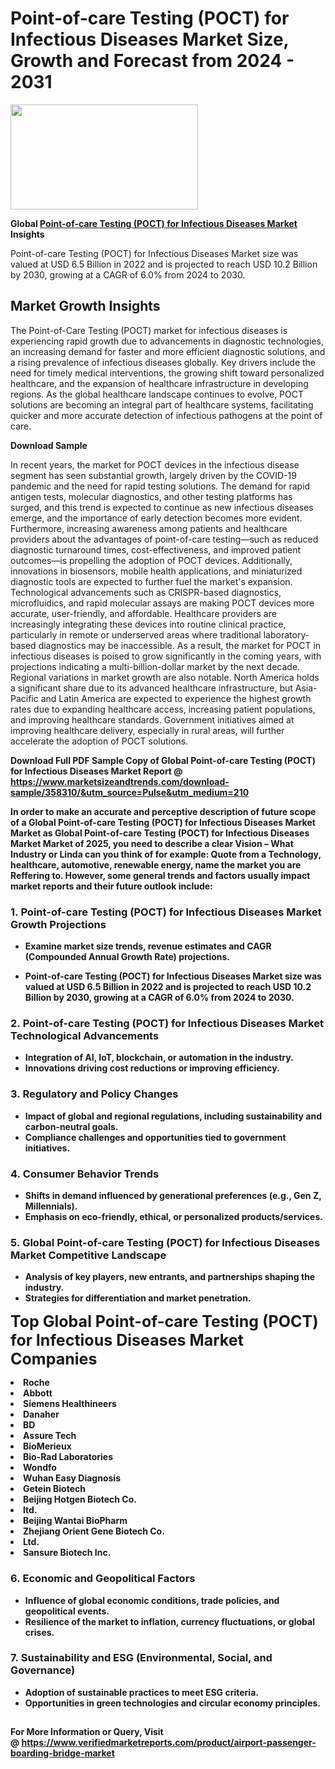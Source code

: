 <H1>Point-of-care Testing (POCT) for Infectious Diseases Market Size, Growth and Forecast from 2024 - 2031</H1><img class="aligncenter size-medium wp-image-584254" src="https://thirdeyenews.in/wp-content/uploads/2024/09/Global-Market-Research-300x168.jpeg" alt="" width="300" height="168" /><p><strong>Global&nbsp;<a href="https://www.marketsizeandtrends.com/download-sample/358310/&amp;utm_source=Pulse&amp;utm_medium=210">Point-of-care Testing (POCT) for Infectious Diseases Market</a> Insights</strong></p><p>Point-of-care Testing (POCT) for Infectious Diseases Market size was valued at USD 6.5 Billion in 2022 and is projected to reach USD 10.2 Billion by 2030, growing at a CAGR of 6.0% from 2024 to 2030.</p><p><h2>Market Growth Insights</h2> <p>The Point-of-Care Testing (POCT) market for infectious diseases is experiencing rapid growth due to advancements in diagnostic technologies, an increasing demand for faster and more efficient diagnostic solutions, and a rising prevalence of infectious diseases globally. Key drivers include the need for timely medical interventions, the growing shift toward personalized healthcare, and the expansion of healthcare infrastructure in developing regions. As the global healthcare landscape continues to evolve, POCT solutions are becoming an integral part of healthcare systems, facilitating quicker and more accurate detection of infectious pathogens at the point of care.</p> <p><strong>Download Sample</strong></p> <p>In recent years, the market for POCT devices in the infectious disease segment has seen substantial growth, largely driven by the COVID-19 pandemic and the need for rapid testing solutions. The demand for rapid antigen tests, molecular diagnostics, and other testing platforms has surged, and this trend is expected to continue as new infectious diseases emerge, and the importance of early detection becomes more evident. Furthermore, increasing awareness among patients and healthcare providers about the advantages of point-of-care testing—such as reduced diagnostic turnaround times, cost-effectiveness, and improved patient outcomes—is propelling the adoption of POCT devices. Additionally, innovations in biosensors, mobile health applications, and miniaturized diagnostic tools are expected to further fuel the market's expansion. Technological advancements such as CRISPR-based diagnostics, microfluidics, and rapid molecular assays are making POCT devices more accurate, user-friendly, and affordable. Healthcare providers are increasingly integrating these devices into routine clinical practice, particularly in remote or underserved areas where traditional laboratory-based diagnostics may be inaccessible. As a result, the market for POCT in infectious diseases is poised to grow significantly in the coming years, with projections indicating a multi-billion-dollar market by the next decade. Regional variations in market growth are also notable. North America holds a significant share due to its advanced healthcare infrastructure, but Asia-Pacific and Latin America are expected to experience the highest growth rates due to expanding healthcare access, increasing patient populations, and improving healthcare standards. Government initiatives aimed at improving healthcare delivery, especially in rural areas, will further accelerate the adoption of POCT solutions. <p><strong></p><p><span class=""><strong>Download Full PDF Sample Copy of Global Point-of-care Testing (POCT) for Infectious Diseases Market Report</strong> @ <a href="https://www.marketsizeandtrends.com/download-sample/358310/&amp;utm_source=Pulse&amp;utm_medium=210" target="_blank">https://www.marketsizeandtrends.com/download-sample/358310/&amp;utm_source=Pulse&amp;utm_medium=210</a></span></p><p>In order to make an accurate and perceptive description of future scope of a Global&nbsp;Point-of-care Testing (POCT) for Infectious Diseases Market Market as Global&nbsp;Point-of-care Testing (POCT) for Infectious Diseases Market Market of 2025, you need to describe a clear Vision &ndash; What Industry or Linda can you think of for example: Quote from a Technology, healthcare, automotive, renewable energy, name the market you are Reffering to. However, some general trends and factors usually impact market reports and their future outlook include:</p><h3>1.&nbsp;<strong>Point-of-care Testing (POCT) for Infectious Diseases Market Growth Projections</strong></h3><ul><li>Examine market size trends, revenue estimates and CAGR (Compounded Annual Growth Rate) projections.</li><li><p>Point-of-care Testing (POCT) for Infectious Diseases Market size was valued at USD 6.5 Billion in 2022 and is projected to reach USD 10.2 Billion by 2030, growing at a CAGR of 6.0% from 2024 to 2030.</p></li></ul><h3>2.&nbsp;<strong>Point-of-care Testing (POCT) for Infectious Diseases Market Technological Advancements</strong></h3><ul><li>Integration of AI, IoT, blockchain, or automation in the industry.</li><li>Innovations driving cost reductions or improving efficiency.</li></ul><h3>3.&nbsp;<strong>Regulatory and Policy Changes</strong></h3><ul><li>Impact of global and regional regulations, including sustainability and carbon-neutral goals.</li><li>Compliance challenges and opportunities tied to government initiatives.</li></ul><h3>4.&nbsp;<strong>Consumer Behavior Trends</strong></h3><ul><li>Shifts in demand influenced by generational preferences (e.g., Gen Z, Millennials).</li><li>Emphasis on eco-friendly, ethical, or personalized products/services.</li></ul><h3>5.&nbsp;<strong>Global Point-of-care Testing (POCT) for Infectious Diseases Market Competitive Landscape</strong></h3><ul><li>Analysis of key players, new entrants, and partnerships shaping the industry.</li><li>Strategies for differentiation and market penetration.</li></ul><p data-pm-slice="1 1 []"><span style="color: inherit; font-family: inherit; font-size: 25px;">Top Global Point-of-care Testing (POCT) for Infectious Diseases Market Companies</span></p><div class="" data-test-id=""><p><li>Roche</li><li> Abbott</li><li> Siemens Healthineers</li><li> Danaher</li><li> BD</li><li> Assure Tech</li><li> BioMerieux</li><li> Bio-Rad Laboratories</li><li> Wondfo</li><li> Wuhan Easy Diagnosis</li><li> Getein Biotech</li><li> Beijing Hotgen Biotech Co.</li><li>ltd.</li><li> Beijing Wantai BioPharm</li><li> Zhejiang Orient Gene Biotech Co.</li><li>Ltd.</li><li> Sansure Biotech Inc.</li></p></div><h3>6.&nbsp;<strong>Economic and Geopolitical Factors</strong></h3><ul><li>Influence of global economic conditions, trade policies, and geopolitical events.</li><li>Resilience of the market to inflation, currency fluctuations, or global crises.</li></ul><h3>7.&nbsp;<strong>Sustainability and ESG (Environmental, Social, and Governance)</strong></h3><ul><li>Adoption of sustainable practices to meet ESG criteria.</li><li>Opportunities in green technologies and circular economy principles.</li></ul><h2><strong style="font-size: 14px;">For More Information or Query, Visit @&nbsp;</strong><a style="background-color: #ffffff; font-size: 14px;" href="https://www.marketsizeandtrends.com/report/point-of-care-testing-poct-for-infectious-diseases-market/" target="_blank">https://www.verifiedmarketreports.com/product/airport-passenger-boarding-bridge-market</a></h2>
